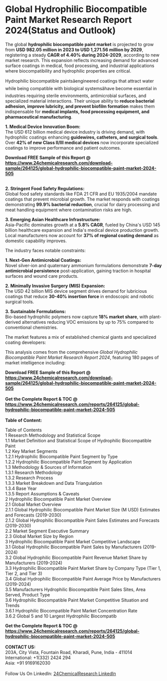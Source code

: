 <h1>Global Hydrophilic Biocompatible Paint Market Research Report 2024(Status and Outlook)</h1><p>The global <strong>hydrophilic biocompatible paint market</strong> is projected to grow from <strong>USD 982.05 million in 2023 to USD 1,271.56 million by 2029</strong>, registering a steady <strong>CAGR of 4.40% during 2024-2029</strong>, according to new market research. This expansion reflects increasing demand for advanced surface coatings in medical, food processing, and industrial applications where biocompatibility and hydrophilic properties are critical.</p><p>Hydrophilic biocompatible paintsâengineered coatings that attract water while being compatible with biological systemsâhave become essential in industries requiring sterile environments, antimicrobial surfaces, and specialized material interactions. Their unique ability to <strong>reduce bacterial adhesion, improve lubricity, and prevent biofilm formation</strong> makes them indispensable for <strong>medical implants, food processing equipment, and pharmaceutical manufacturing</strong>.</p><p><strong>1. Medical Device Innovation Boom:</strong><br>
The USD 612 billion medical device industry is driving demand, with hydrophilic coatings enhancing <strong>guidewires, catheters, and surgical tools</strong>. Over <strong>42% of new Class II/III medical devices</strong> now incorporate specialized coatings to improve performance and patient outcomes.</p><div><b>Download FREE Sample of this Report @ 
            <a href="https://www.24chemicalresearch.com/download-sample/264125/global-hydrophilic-biocompatible-paint-market-2024-505">
            https://www.24chemicalresearch.com/download-sample/264125/global-hydrophilic-biocompatible-paint-market-2024-505</a></b></div><br><p><strong>2. Stringent Food Safety Regulations:</strong><br>
Global food safety standards like FDA 21 CFR and EU 1935/2004 mandate coatings that prevent microbial growth. The market responds with coatings demonstrating <strong>99.9% bacterial reduction</strong>, crucial for dairy processing and meat handling equipment where contamination risks are high.</p><p><strong>3. Emerging Asian Healthcare Infrastructure:</strong><br>
Asia-Pacific dominates growth at a <strong>5.8% CAGR</strong>, fueled by China's USD 145 billion healthcare expansion and India's medical device production growth. Local manufacturers now account for <strong>37% of regional coating demand</strong> as domestic capability improves.</p><p>The industry faces notable constraints:</p><p><strong>1. Next-Gen Antimicrobial Coatings:</strong><br>
Novel silver-ion and quaternary ammonium formulations demonstrate <strong>7-day antimicrobial persistence</strong> post-application, gaining traction in hospital surfaces and wound care products.</p><p><strong>2. Minimally Invasive Surgery (MIS) Expansion:</strong><br>
The USD 42 billion MIS device segment drives demand for lubricious coatings that reduce <strong>30-40% insertion force</strong> in endoscopic and robotic surgical tools.</p><p><strong>3. Sustainable Formulations:</strong><br>
Bio-based hydrophilic polymers now capture <strong>18% market share</strong>, with plant-derived alternatives reducing VOC emissions by up to 75% compared to conventional chemistries.</p><p>The market features a mix of established chemical giants and specialized coating developers:</p><p>This analysis comes from the comprehensive <em>Global Hydrophilic Biocompatible Paint Market Research Report 2024</em>, featuring 180 pages of market intelligence including:</p><div><b>Download FREE Sample of this Report @ 
            <a href="https://www.24chemicalresearch.com/download-sample/264125/global-hydrophilic-biocompatible-paint-market-2024-505">
            https://www.24chemicalresearch.com/download-sample/264125/global-hydrophilic-biocompatible-paint-market-2024-505</a></b></div><br><div><b>Get the Complete Report & TOC @ 
            <a href="https://www.24chemicalresearch.com/reports/264125/global-hydrophilic-biocompatible-paint-market-2024-505">
            https://www.24chemicalresearch.com/reports/264125/global-hydrophilic-biocompatible-paint-market-2024-505</a></b></div><br>
            <b>Table of Content:</b><p>Table of Contents<br />
1 Research Methodology and Statistical Scope<br />
1.1 Market Definition and Statistical Scope of Hydrophilic Biocompatible Paint<br />
1.2 Key Market Segments<br />
1.2.1 Hydrophilic Biocompatible Paint Segment by Type<br />
1.2.2 Hydrophilic Biocompatible Paint Segment by Application<br />
1.3 Methodology & Sources of Information<br />
1.3.1 Research Methodology<br />
1.3.2 Research Process<br />
1.3.3 Market Breakdown and Data Triangulation<br />
1.3.4 Base Year<br />
1.3.5 Report Assumptions & Caveats<br />
2 Hydrophilic Biocompatible Paint Market Overview<br />
2.1 Global Market Overview<br />
2.1.1 Global Hydrophilic Biocompatible Paint Market Size (M USD) Estimates and Forecasts (2019-2030)<br />
2.1.2 Global Hydrophilic Biocompatible Paint Sales Estimates and Forecasts (2019-2030)<br />
2.2 Market Segment Executive Summary<br />
2.3 Global Market Size by Region<br />
3 Hydrophilic Biocompatible Paint Market Competitive Landscape<br />
3.1 Global Hydrophilic Biocompatible Paint Sales by Manufacturers (2019-2024)<br />
3.2 Global Hydrophilic Biocompatible Paint Revenue Market Share by Manufacturers (2019-2024)<br />
3.3 Hydrophilic Biocompatible Paint Market Share by Company Type (Tier 1, Tier 2, and Tier 3)<br />
3.4 Global Hydrophilic Biocompatible Paint Average Price by Manufacturers (2019-2024)<br />
3.5 Manufacturers Hydrophilic Biocompatible Paint Sales Sites, Area Served, Product Type<br />
3.6 Hydrophilic Biocompatible Paint Market Competitive Situation and Trends<br />
3.6.1 Hydrophilic Biocompatible Paint Market Concentration Rate<br />
3.6.2 Global 5 and 10 Largest Hydrophilic Biocompatib</p><div><b>Get the Complete Report & TOC @ 
            <a href="https://www.24chemicalresearch.com/reports/264125/global-hydrophilic-biocompatible-paint-market-2024-505">
            https://www.24chemicalresearch.com/reports/264125/global-hydrophilic-biocompatible-paint-market-2024-505</a></b></div><br><b>CONTACT US:</b><br>
            203A, City Vista, Fountain Road, Kharadi, Pune, India - 411014<br>
            International: +1(332) 2424 294<br>
            Asia: +91 9169162030 <br><br>
            Follow Us On LinkedIn: <a href="https://www.linkedin.com/company/24chemicalresearch/">24ChemicalResearch LinkedIn</a>